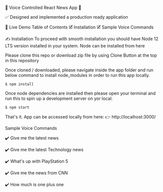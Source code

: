 🎤 Voice Controlled React News App 📰

✅ Designed and implemented a production ready application

👏 Live Demo
Table of Contents
🗹 Installation
🗹 Sample Voice Commands

✍️ Installation
To proceed with smooth installation you should have Node 12 LTS version installed in your system. Node can be installed from here

Please clone this repo or download zip file by using Clone Button at the top in this repository

Once cloned / downloaded, please navigate inside the app folder and run below command to install node_modules in order to run this app locally.

```shell
$ npm install
```

Once node dependencies are installed then please open your terminal and run this to spin up a development server on yor local:

```shell
$ npm start
```

That's it. App can be accessed locally from here: 👉 http://localhost:3000/

Sample Voice Commands

✔️ Give me the latest news

✔️ Give me the latest Technology news

✔️ What's up with PlayStation 5

✔️ Give me the news from CNN

✔️ How much is one plus one

